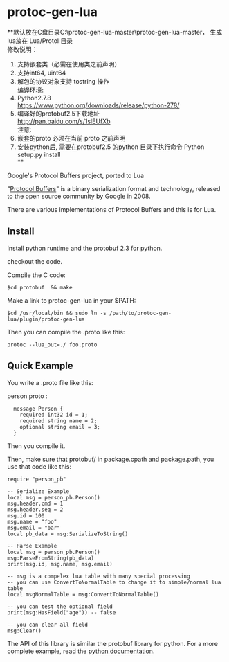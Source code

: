 protoc-gen-lua
==============
**默认放在C盘目录C:\protoc-gen-lua-master\protoc-gen-lua-master， 生成lua放在 Lua/Protol 目录<br>
修改说明：<br>
1. 支持嵌套类（必需在使用类之前声明）<br>
2. 支持int64, uint64 <br>
3. 解包的协议对象支持 tostring 操作 <br>
编译环境: <br>
1. Python2.7.8<br>
https://www.python.org/downloads/release/python-278/ <br>
2. 编译好的protobuf2.5下载地址<br>
http://pan.baidu.com/s/1slEUfXb<br>
注意:<br>
1. 嵌套的proto 必须在当前 proto 之前声明<br>
2. 安装python后, 需要在protobuf2.5 的python 目录下执行命令 Python setup.py install <br>**


Google's Protocol Buffers project, ported to Lua

"[Protocol Buffers](http://code.google.com/p/protobuf/)" is a binary serialization format and technology, released to the open source community by Google in 2008.

There are various implementations of Protocol Buffers and this is for Lua.

## Install

Install python runtime and the protobuf 2.3 for python.

checkout the code.

Compile the C code:

`$cd protobuf  && make`

Make a link to protoc-gen-lua  in your $PATH:

`$cd /usr/local/bin && sudo ln -s /path/to/protoc-gen-lua/plugin/protoc-gen-lua`

Then you can compile the .proto like this:

`protoc --lua_out=./ foo.proto`


## Quick Example
You write a .proto file like this:

person.proto :
```
  message Person {
    required int32 id = 1;
    required string name = 2;
    optional string email = 3;
  }
```

Then you compile it.

Then,  make sure that protobuf/ in package.cpath and package.path,  you use that code like this:

```
require "person_pb"

-- Serialize Example
local msg = person_pb.Person()
msg.header.cmd = 1
msg.header.seq = 2
msg.id = 100
msg.name = "foo"
msg.email = "bar"
local pb_data = msg:SerializeToString()

-- Parse Example
local msg = person_pb.Person()
msg:ParseFromString(pb_data)
print(msg.id, msg.name, msg.email)

-- msg is a compelex lua table with many special processing
-- you can use ConvertToNormalTable to change it to simple/normal lua table
local msgNormalTable = msg:ConvertToNormalTable()

-- you can test the optional field
print(msg:HasField("age")) -- false

-- you can clear all field
msg:Clear()

```

The API of this library is similar the protobuf library for python.
For a more complete example,  read the [python documentation](http://code.google.com/apis/protocolbuffers/docs/pythontutorial.html).


